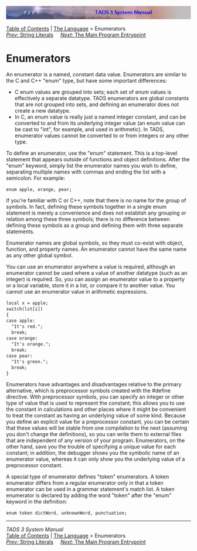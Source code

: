 <div class="topbar">

<img src="topbar.jpg" data-border="0" />

</div>

<div class="nav">

<a href="toc.htm" class="nav">Table of Contents</a> \|
<a href="langsec.htm" class="nav">The Language</a> \> Enumerators  
<span class="navnp"><a href="strlit.htm" class="nav"><em>Prev:</em> String Literals</a>
    <a href="startup.htm" class="nav"><em>Next:</em> The Main Program
Entrypoint</a>     </span>

</div>

<div class="main">

# Enumerators

An enumerator is a named, constant data value. Enumerators are similar
to the C and C++ "enum" type, but have some important differences:

- C enum values are grouped into sets; each set of enum values is
  effectively a separate datatype. TADS enumerators are global constants
  that are not grouped into sets, and defining an enumerator does not
  create a new datatype.
- In C, an enum value is really just a named integer constant, and can
  be converted to and from its underlying integer value (an enum value
  can be cast to "int", for example, and used in arithmetic). In TADS,
  enumerator values cannot be converted to or from integers or any other
  type.

To define an enumerator, use the "enum" statement. This is a top-level
statement that appears outside of functions and object definitions.
After the "enum" keyword, simply list the enumerator names you wish to
define, separating multiple names with commas and ending the list with a
semicolon. For example:

<div class="code">

    enum apple, orange, pear;

</div>

If you're familiar with C or C++, note that there is no name for the
group of symbols. In fact, defining these symbols together in a single
enum statement is merely a convenience and does not establish any
grouping or relation among these three symbols; there is no difference
between defining these symbols as a group and defining them with three
separate statements.

Enumerator names are global symbols, so they must co-exist with object,
function, and property names. An enumerator cannot have the same name as
any other global symbol.

You can use an enumerator anywhere a value is required, although an
enumerator cannot be used where a value of another datatype (such as an
integer) is required. So, you can assign an enumerator value to a
property or a local variable, store it in a list, or compare it to
another value. You cannot use an enumerator value in arithmetic
expressions.

<div class="code">

    local x = apple;
    switch(lst[i])
    {
    case apple:
      "It's red.";
      break;
    case orange:
      "It's orange.";
      break;
    case pear:
      "It's green.";
      break;
    }

</div>

Enumerators have advantages and disadvantages relative to the primary
alternative, which is preprocessor symbols created with the \#define
directive. With preprocessor symbols, you can specify an integer or
other type of value that is used to represent the constant; this allows
you to use the constant in calculations and other places where it might
be convenient to treat the constant as having an underlying value of
some kind. Because you define an explicit value for a preprocessor
constant, you can be certain that these values will be stable from one
compilation to the next (assuming you don't change the definitions), so
you can write them to external files that are independent of any version
of your program. Enumerators, on the other hand, save you the trouble of
specifying a unique value for each constant; in addition, the debugger
shows you the symbolic name of an enumerator value, whereas it can only
show you the underlying value of a preprocessor constant.

A special type of enumerator defines "token" enumerators. A token
enumerator differs from a regular enumerator only in that a token
enumerator can be used in a grammar statement's match list. A token
enumerator is declared by adding the word "token" after the "enum"
keyword in the definition:

<div class="code">

    enum token dictWord, unknownWord, punctuation;

</div>

</div>

------------------------------------------------------------------------

<div class="navb">

*TADS 3 System Manual*  
<a href="toc.htm" class="nav">Table of Contents</a> \|
<a href="langsec.htm" class="nav">The Language</a> \> Enumerators  
<span class="navnp"><a href="strlit.htm" class="nav"><em>Prev:</em> String Literals</a>
    <a href="startup.htm" class="nav"><em>Next:</em> The Main Program
Entrypoint</a>     </span>

</div>
